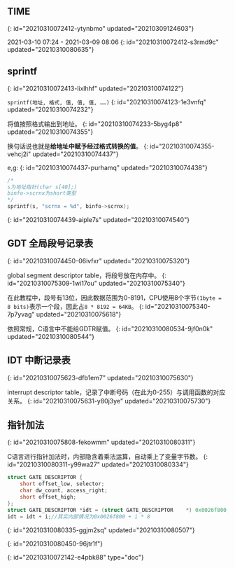 ## TIME
{: id="20210310072412-ytynbmo" updated="20210309124603"}

2021-03-10 07:24 -  2021-03-09 08:06
{: id="20210310072412-s3rmd9c" updated="20210310080635"}

## sprintf
{: id="20210310072413-lixlhhf" updated="20210310074122"}

`sprintf(地址, 格式, 值, 值, 值, ……)`
{: id="20210310074123-1e3vnfq" updated="20210310074232"}

将值按照格式输出到地址。
{: id="20210310074233-5byg4p8" updated="20210310074355"}

换句话说也就是**给地址中赋予经过格式转换的值**。
{: id="20210310074355-vehcj2i" updated="20210310074437"}

e,g:
{: id="20210310074437-purhamq" updated="20210310074438"}

```C
/*
s为地址指针(char s[40];)
binfo->scrnx为short类型
*/
sprintf(s, "scrnx = %d", binfo->scrnx);
```
{: id="20210310074439-aiple7s" updated="20210310074540"}

## GDT 全局段号记录表
{: id="20210310074450-06ivfxr" updated="20210310075320"}

global segment descriptor table，将段号放在内存中。
{: id="20210310075309-1wi17ou" updated="20210310075340"}

在此教程中，段号有13位，因此数据范围为0-8191，CPU使用8个字节`(1byte = 8 bits)`表示一个段，因此占`8 * 8192 = 64KB`。
{: id="20210310075340-7p7yvag" updated="20210310075618"}

依照常规，C语言中不能给GDTR赋值。
{: id="20210310080534-9jf0n0k" updated="20210310080544"}

## IDT 中断记录表
{: id="20210310075623-dfb1em7" updated="20210310075630"}

interrupt descriptor table，记录了中断号码（在此为0-255）与调用函数的对应关系。
{: id="20210310075631-y80j3ye" updated="20210310075730"}

## 指针加法
{: id="20210310075808-fekowmm" updated="20210310080311"}

C语言进行指针加法时，内部隐含着乘法运算，自动乘上了变量字节数。
{: id="20210310080311-y99wa27" updated="20210310080334"}

```C
struct GATE_DESCRIPTOR {
	short offset_low, selector;
	char dw_count, access_right;
	short offset_high;
};
struct GATE_DESCRIPTOR *idt = (struct GATE_DESCRIPTOR    *) 0x0026f800;
idt = idt + i;//其实内部情况为0x0026f800 + i * 8
```
{: id="20210310080335-ggjm2sq" updated="20210310080507"}

{: id="20210310080450-96jtr1f"}


{: id="20210310072142-e4pbk88" type="doc"}
